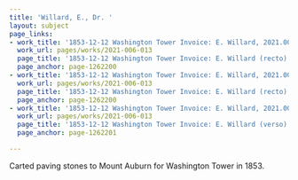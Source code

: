 ```yaml
---
title: 'Willard, E., Dr. '
layout: subject
page_links:
- work_title: '1853-12-12 Washington Tower Invoice: E. Willard, 2021.006.013 '
  work_url: pages/works/2021-006-013
  page_title: '1853-12-12 Washington Tower Invoice: E. Willard (recto)'
  page_anchor: page-1262200
- work_title: '1853-12-12 Washington Tower Invoice: E. Willard, 2021.006.013 '
  work_url: pages/works/2021-006-013
  page_title: '1853-12-12 Washington Tower Invoice: E. Willard (recto)'
  page_anchor: page-1262200
- work_title: '1853-12-12 Washington Tower Invoice: E. Willard, 2021.006.013 '
  work_url: pages/works/2021-006-013
  page_title: '1853-12-12 Washington Tower Invoice: E. Willard (verso)'
  page_anchor: page-1262201

---
```

<p>Carted paving stones to Mount Auburn for Washington Tower in 1853.</p>